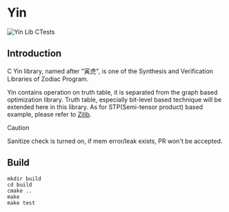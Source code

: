 # Yin
![Yin Lib CTests](https://github.com/wjrforcyber/Yin/actions/workflows/main.yml/badge.svg)
## Introduction
C Yin library, named after "寅虎", is one of the Synthesis and Verification Libraries of Zodiac Program.

Yin contains operation on truth table, it is separated from the graph based optimization library. Truth table, especially bit-level based technique will be extended here in this library. As for STP(Semi-tensor product) based example, please refer to [Zilib](https://github.com/wjrforcyber/Zi).

> [!CAUTION]
> Sanitize check is turned on, if mem error/leak exists, PR won't be accepted.

## Build
```
mkdir build
cd build
cmake ..
make
make test
```